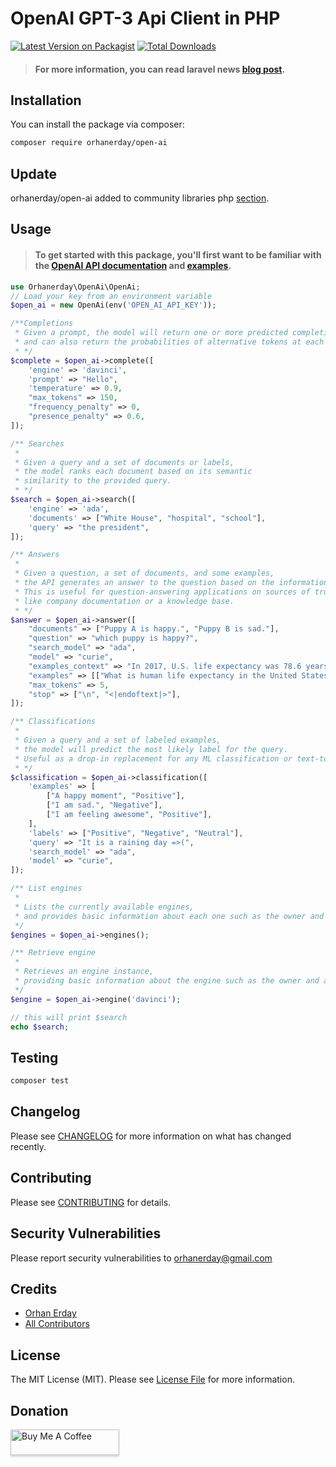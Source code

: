 # OpenAI GPT-3 Api Client in PHP

[![Latest Version on Packagist](https://img.shields.io/packagist/v/orhanerday/open-ai.svg?style=flat-square)](https://packagist.org/packages/orhanerday/open-ai)
[![Total Downloads](https://img.shields.io/packagist/dt/orhanerday/open-ai.svg?style=flat-square)](https://packagist.org/packages/orhanerday/open-ai)

> #### For more information, you can read laravel news [blog post](https://laravel-news.com/openai-sdk-for-php).

## Installation

You can install the package via composer:

```bash
composer require orhanerday/open-ai
```
## Update
orhanerday/open-ai added to community libraries php [section](https://beta.openai.com/docs/libraries/php).

## Usage


> #### To get started with this package, you'll first want to be familiar with the [OpenAI API documentation](https://beta.openai.com/docs/introduction) and [examples](https://beta.openai.com/examples).



```php
use Orhanerday\OpenAi\OpenAi;
// Load your key from an environment variable
$open_ai = new OpenAi(env('OPEN_AI_API_KEY'));

/**Completions
 * Given a prompt, the model will return one or more predicted completions, 
 * and can also return the probabilities of alternative tokens at each position.
 * */
$complete = $open_ai->complete([
    'engine' => 'davinci',
    'prompt' => "Hello",
    'temperature' => 0.9,
    "max_tokens" => 150,
    "frequency_penalty" => 0,
    "presence_penalty" => 0.6,
]);

/** Searches
 *
 * Given a query and a set of documents or labels,
 * the model ranks each document based on its semantic 
 * similarity to the provided query.
 * */
$search = $open_ai->search([
    'engine' => 'ada',
    'documents' => ["White House", "hospital", "school"],
    'query' => "the president",
]);

/** Answers
 *
 * Given a question, a set of documents, and some examples,
 * the API generates an answer to the question based on the information in the set of documents.
 * This is useful for question-answering applications on sources of truth,
 * like company documentation or a knowledge base.
 * */
$answer = $open_ai->answer([
    "documents" => ["Puppy A is happy.", "Puppy B is sad."],
    "question" => "which puppy is happy?",
    "search_model" => "ada",
    "model" => "curie",
    "examples_context" => "In 2017, U.S. life expectancy was 78.6 years.",
    "examples" => [["What is human life expectancy in the United States?", "78 years."]],
    "max_tokens" => 5,
    "stop" => ["\n", "<|endoftext|>"],
]);

/** Classifications
 *
 * Given a query and a set of labeled examples,
 * the model will predict the most likely label for the query. 
 * Useful as a drop-in replacement for any ML classification or text-to-label task.
 * */
$classification = $open_ai->classification([
    'examples' => [
        ["A happy moment", "Positive"],
        ["I am sad.", "Negative"],
        ["I am feeling awesome", "Positive"],
    ],
    'labels' => ["Positive", "Negative", "Neutral"],
    'query' => "It is a raining day =>(",
    'search_model' => "ada",
    'model' => "curie",
]);

/** List engines
 *
 * Lists the currently available engines,
 * and provides basic information about each one such as the owner and availability.
 */
$engines = $open_ai->engines();

/** Retrieve engine
 *
 * Retrieves an engine instance, 
 * providing basic information about the engine such as the owner and availability.
 */
$engine = $open_ai->engine('davinci');

// this will print $search
echo $search;
```

## Testing

```bash
composer test
```

## Changelog

Please see [CHANGELOG](CHANGELOG.md) for more information on what has changed recently.

## Contributing

Please see [CONTRIBUTING](.github/CONTRIBUTING.md) for details.

## Security Vulnerabilities

Please report security vulnerabilities to [orhanerday@gmail.com](mailto:orhanerday@gmail.com)

## Credits

- [Orhan Erday](https://github.com/orhanerday)
- [All Contributors](../../contributors)

## License

The MIT License (MIT). Please see [License File](LICENSE.md) for more information.


## Donation

<a href="https://www.buymeacoffee.com/orhane" target="_blank"><img src="https://www.buymeacoffee.com/assets/img/custom_images/orange_img.png" alt="Buy Me A Coffee" style="height: 41px !important;width: 174px !important;box-shadow: 0px 3px 2px 0px rgba(190, 190, 190, 0.5) !important;-webkit-box-shadow: 0px 3px 2px 0px rgba(190, 190, 190, 0.5) !important;" ></a>

